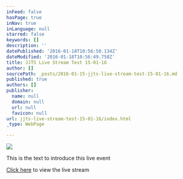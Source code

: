 ```yaml
---
inFeed: false
hasPage: true
inNav: true
inLanguage: null
starred: false
keywords: []
description: ''
datePublished: '2016-01-18T10:56:50.134Z'
dateModified: '2016-01-18T10:56:49.758Z'
title: JJTS Live Stream Test 15-01-16
author: []
sourcePath: _posts/2016-01-15-jjts-live-stream-test-15-01-16.md
published: true
authors: []
publisher:
  name: null
  domain: null
  url: null
  favicon: null
url: jjts-live-stream-test-15-01-16/index.html
_type: WebPage

---
```

![](https://s3-us-west-2.amazonaws.com/the-grid-img/p/7b1d673291a6eedfb20b259724228805bab49f13.png)

This is the text to introduce this live event

[Click here][0] to view the live stream

[0]: https://iframe.dacast.com/b/57499/c/83141